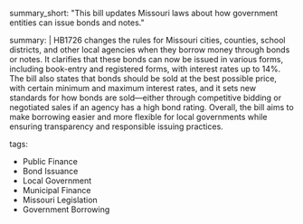 summary_short: "This bill updates Missouri laws about how government entities can issue bonds and notes."

summary: |
  HB1726 changes the rules for Missouri cities, counties, school districts, and other local agencies when they borrow money through bonds or notes. It clarifies that these bonds can now be issued in various forms, including book-entry and registered forms, with interest rates up to 14%. The bill also states that bonds should be sold at the best possible price, with certain minimum and maximum interest rates, and it sets new standards for how bonds are sold—either through competitive bidding or negotiated sales if an agency has a high bond rating. Overall, the bill aims to make borrowing easier and more flexible for local governments while ensuring transparency and responsible issuing practices.

tags:
  - Public Finance
  - Bond Issuance
  - Local Government
  - Municipal Finance
  - Missouri Legislation
  - Government Borrowing
